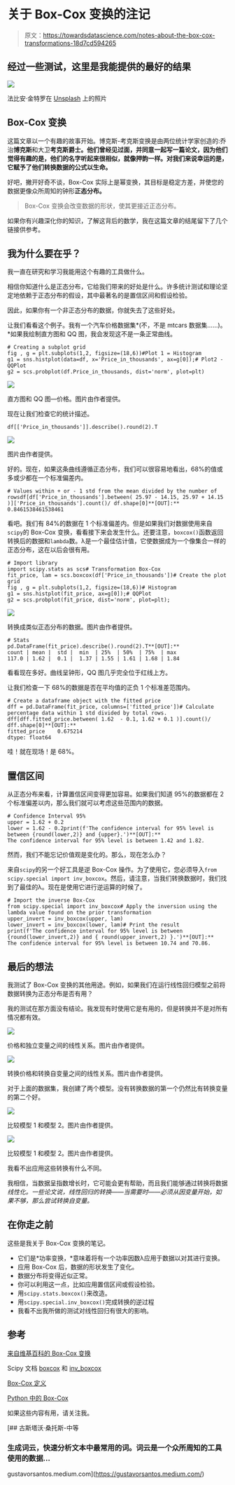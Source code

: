 # 关于 Box-Cox 变换的注记

> 原文：<https://towardsdatascience.com/notes-about-the-box-cox-transformations-18d7cd594265>

## 经过一些测试，这里是我能提供的最好的结果

![](img/2a874d0d737a5737ce329d09cf8e8ea8.png)

法比安·金特罗在 [Unsplash](https://unsplash.com/s/photos/bell-curve?utm_source=unsplash&utm_medium=referral&utm_content=creditCopyText) 上的照片

## Box-Cox 变换

这篇文章以一个有趣的故事开始。博克斯-考克斯变换是由两位统计学家创造的:乔治**博克斯**和大卫**考克斯爵士。他们曾经见过面，并同意一起写一篇论文，因为他们觉得有趣的是，他们的名字听起来很相似，就像押韵一样。对我们来说幸运的是，它赋予了他们转换数据的公式以生命。**

好吧，撇开好奇不谈，Box-Cox 实际上是幂变换，其目标是稳定方差，并使您的数据更像众所周知的钟形**正态分布。**

> Box-Cox 变换会改变数据的形状，使其更接近正态分布。

如果你有兴趣深化你的知识，了解这背后的数学，我在这篇文章的结尾留下了几个链接供参考。

## 我为什么要在乎？

我一直在研究和学习我能用这个有趣的工具做什么。

相信你知道什么是正态分布，它给我们带来的好处是什么。许多统计测试和理论坚定地依赖于正态分布的假设，其中最著名的是置信区间和假设检验。

因此，如果你有一个非正态分布的数据，你就失去了这些好处。

让我们看看这个例子。我有一个汽车价格数据集*(不，不是 mtcars 数据集……)。*如果我绘制直方图和 QQ 图，我会发现这不是一条正常曲线。

```
# Creating a subplot grid
fig , g = plt.subplots(1,2, figsize=(18,6))#Plot 1 = Histogram
g1 = sns.histplot(data=df, x='Price_in_thousands', ax=g[0]);# Plot2 - QQPlot
g2 = scs.probplot(df.Price_in_thousands, dist='norm', plot=plt)
```

![](img/8cc864f86ea43947d8e7585673b62273.png)

直方图和 QQ 图—价格。图片由作者提供。

现在让我们检查它的统计描述。

```
df[['Price_in_thousands']].describe().round(2).T
```

![](img/2c4a2d1cb06fb405ede81be37548d21d.png)

图片由作者提供。

好的。现在，如果这条曲线遵循正态分布，我们可以很容易地看出，68%的值或多或少都在一个标准偏差内。

```
# Values within + or - 1 std from the mean divided by the number of rowsdf[df['Price_in_thousands'].between( 25.97 - 14.15, 25.97 + 14.15 )]['Price_in_thousands'].count()/ df.shape[0]**[OUT]:**
0.8461538461538461
```

看吧。我们有 84%的数据在 1 个标准偏差内。但是如果我们对数据使用来自`scipy`的 Box-Cox 变换，看看接下来会发生什么。还要注意，`boxcox()`函数返回转换后的数据和`lambda`数。λ是一个最佳估计值，它使数据成为一个像集合一样的正态分布，这在以后会很有用。

```
# Import library
import scipy.stats as scs# Transformation Box-Cox
fit_price, lam = scs.boxcox(df['Price_in_thousands'])# Create the plot grid
fig , g = plt.subplots(1,2, figsize=(18,6))# Histogram
g1 = sns.histplot(fit_price, ax=g[0]);# QQPlot
g2 = scs.probplot(fit_price, dist='norm', plot=plt);
```

![](img/cceb1eb33465b9df12b2a03d0f70dbb9.png)

转换成类似正态分布的数据。图片由作者提供。

```
# Stats
pd.DataFrame(fit_price).describe().round(2).T**[OUT]:**
count | mean |  std |  min  | 25%  | 50%  | 75%  | max
117.0 | 1.62 |  0.1 |  1.37 | 1.55 | 1.61 | 1.68 | 1.84
```

看看现在多好。曲线呈钟形，QQ 图几乎完全位于红线上方。

让我们检查一下 68%的数据是否在平均值的正负 1 个标准差范围内。

```
# Create a dataframe object with the fitted price
dff = pd.DataFrame(fit_price, columns=['fitted_price'])# Calculate percentage data within 1 std divided by total rows.
dff[dff.fitted_price.between( 1.62  - 0.1, 1.62 + 0.1 )].count()/ dff.shape[0]**[OUT]:**
fitted_price    0.675214 
dtype: float64
```

哇！就在现场！是 68%。

## 置信区间

从正态分布来看，计算置信区间变得更加容易。如果我们知道 95%的数据都在 2 个标准偏差以内，那么我们就可以考虑这些范围内的数据。

```
# Confidence Interval 95%
upper = 1.62 + 0.2
lower = 1.62 - 0.2print(f'The confidence interval for 95% level is between {round(lower,2)} and {upper}.')**[OUT]:** 
The confidence interval for 95% level is between 1.42 and 1.82.
```

然而，我们不能忘记价值观是变化的。那么，现在怎么办？

来自`scipy`的另一个好工具是逆 Box-Cox 操作。为了使用它，您必须导入`from scipy.special import inv_boxcox`。然后，请注意，当我们转换数据时，我们找到了最佳的λ。现在是使用它进行逆运算的时候了。

```
# Import the inverse Box-Cox
from scipy.special import inv_boxcox# Apply the inversion using the lambda value found on the prior transformation
upper_invert = inv_boxcox(upper, lam)
lower_invert = inv_boxcox(lower, lam)# Print the result
print(f'The confidence interval for 95% level is between {round(lower_invert,2)} and { round(upper_invert,2) }.')**[OUT]:**
The confidence interval for 95% level is between 10.74 and 70.86.
```

## 最后的想法

我测试了 Box-Cox 变换的其他用途。例如，如果我们在运行线性回归模型之前将数据转换为正态分布是否有用？

我的测试在那方面没有结论。我发现有时使用它是有用的，但是转换并不是对所有情况都有效。

![](img/d9fd6d6da1841d1503ff91c51e573be2.png)

价格和独立变量之间的线性关系。图片由作者提供。

![](img/31fda776593eb7e23e64e925a3912a36.png)

转换价格和转换自变量之间的线性关系。图片由作者提供。

对于上面的数据集，我创建了两个模型。没有转换数据的第一个仍然比有转换变量的第二个好。

![](img/5a1ccedf58a5a1c370f63b833e2e42e1.png)

比较模型 1 和模型 2。图片由作者提供。

![](img/a22357525238ba95ce3c3c18c532b83c.png)

比较模型 1 和模型 2。图片由作者提供。

我看不出应用这些转换有什么不同。

我相信，当数据呈指数增长时，它可能会更有帮助，而且我们能够通过转换将数据*线性化。一些论文说，线性回归的转换——当需要时——必须从因变量开始，如果不够，那么尝试转换自变量。*

## 在你走之前

这些是我关于 Box-Cox 变换的笔记。

*   它们是*功率变换，*意味着将有一个功率因数λ应用于数据以对其进行变换。
*   应用 Box-Cox 后，数据的形状发生了变化。
*   数据分布将变得近似正常。
*   你可以利用这一点，比如应用置信区间或假设检验。
*   用`scipy.stats.boxcox()`来改造。
*   用`scipy.special.inv_boxcox()`完成转换的逆过程
*   我看不出我所做的测试对线性回归有很大的影响。

## 参考

[来自维基百科的 Box-Cox 变换](https://en.wikipedia.org/wiki/Power_transform)

Scipy 文档 [boxcox](https://docs.scipy.org/doc/scipy/reference/reference/generated/scipy.stats.boxcox.html) 和 [inv_boxcox](https://docs.scipy.org/doc/scipy/reference/generated/scipy.special.inv_boxcox.html)

[Box-Cox 定义](https://www.statisticshowto.com/box-cox-transformation/)

[Python 中的 Box-Cox](https://www.statology.org/box-cox-transformation-python/)

如果这些内容有用，请关注我。

[](https://gustavorsantos.medium.com/) [## 古斯塔沃·桑托斯-中等

### 生成词云，快速分析文本中最常用的词。词云是一个众所周知的工具使用的数据…

gustavorsantos.medium.com](https://gustavorsantos.medium.com/)
